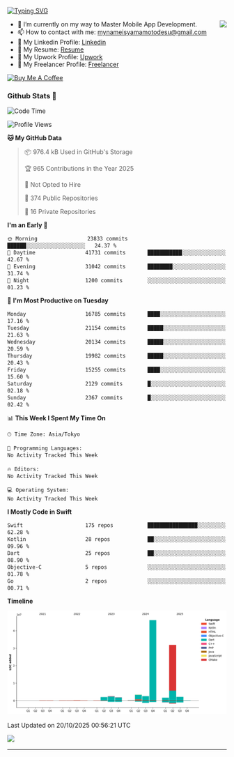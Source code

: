 
[![Typing SVG](https://readme-typing-svg.demolab.com/?lines=Thank+You+For+Visiting!!;You+Are+Welcome✨;I+am+Kyo+Yamamoto;Mobile+Developer)](https://git.io/typing-svg)
<p>
<img align="right" src="https://media.giphy.com/media/26ufdb3cYKwbRtYVW/giphy.gif" style="max-width:100%;" height="150px">

- 🌱 I’m currently on my way to Master Mobile App Development.
- 📫 How to contact with me: mynameisyamamotodesu@gmail.com
- 🔗 My Linkedin Profile: [Linkedin](https://www.linkedin.com/in/kyo-yamamoto-a2ab50239)
- 🔗 My Resume: [Resume](https://www.kickresume.com/cv/rNok4e/)
- 🔗 My Upwork Profile: [Upwork](https://www.upwork.com/freelancers/~01aa9115102bb4af25)
- 🔗 My Freelancer Profile: [Freelancer](https://www.freelancer.com/u/yamamotodesu)

<a href="https://www.buymeacoffee.com/kyoyamamoto" target="_blank"><img src="https://cdn.buymeacoffee.com/buttons/default-orange.png" alt="Buy Me A Coffee" height="41" width="174"></a>

### Github Stats 🥇 
<!--START_SECTION:waka-->
![Code Time](http://img.shields.io/badge/Code%20Time-1%2C125%20hrs%2055%20mins-blue)

![Profile Views](http://img.shields.io/badge/Profile%20Views-0-blue)

**🐱 My GitHub Data** 

> 📦 976.4 kB Used in GitHub's Storage 
 > 
> 🏆 965 Contributions in the Year 2025
 > 
> 🚫 Not Opted to Hire
 > 
> 📜 374 Public Repositories 
 > 
> 🔑 16 Private Repositories 
 > 
**I'm an Early 🐤** 

```text
🌞 Morning                23833 commits       ██████░░░░░░░░░░░░░░░░░░░   24.37 % 
🌆 Daytime                41731 commits       ███████████░░░░░░░░░░░░░░   42.67 % 
🌃 Evening                31042 commits       ████████░░░░░░░░░░░░░░░░░   31.74 % 
🌙 Night                  1200 commits        ░░░░░░░░░░░░░░░░░░░░░░░░░   01.23 % 
```
📅 **I'm Most Productive on Tuesday** 

```text
Monday                   16785 commits       ████░░░░░░░░░░░░░░░░░░░░░   17.16 % 
Tuesday                  21154 commits       █████░░░░░░░░░░░░░░░░░░░░   21.63 % 
Wednesday                20134 commits       █████░░░░░░░░░░░░░░░░░░░░   20.59 % 
Thursday                 19982 commits       █████░░░░░░░░░░░░░░░░░░░░   20.43 % 
Friday                   15255 commits       ████░░░░░░░░░░░░░░░░░░░░░   15.60 % 
Saturday                 2129 commits        █░░░░░░░░░░░░░░░░░░░░░░░░   02.18 % 
Sunday                   2367 commits        █░░░░░░░░░░░░░░░░░░░░░░░░   02.42 % 
```


📊 **This Week I Spent My Time On** 

```text
🕑︎ Time Zone: Asia/Tokyo

💬 Programming Languages: 
No Activity Tracked This Week

🔥 Editors: 
No Activity Tracked This Week

💻 Operating System: 
No Activity Tracked This Week
```

**I Mostly Code in Swift** 

```text
Swift                    175 repos           ████████████████░░░░░░░░░   62.28 % 
Kotlin                   28 repos            ██░░░░░░░░░░░░░░░░░░░░░░░   09.96 % 
Dart                     25 repos            ██░░░░░░░░░░░░░░░░░░░░░░░   08.90 % 
Objective-C              5 repos             ░░░░░░░░░░░░░░░░░░░░░░░░░   01.78 % 
Go                       2 repos             ░░░░░░░░░░░░░░░░░░░░░░░░░   00.71 % 
```



**Timeline**

![Lines of Code chart](https://raw.githubusercontent.com/YamamotoDesu/YamamotoDesu/main/assets/bar_graph.png)


 Last Updated on 20/10/2025 00:56:21 UTC
<!--END_SECTION:waka-->

![](https://github-profile-summary-cards.vercel.app/api/cards/profile-details?username=YamamotoDesu&theme=vue)

----
